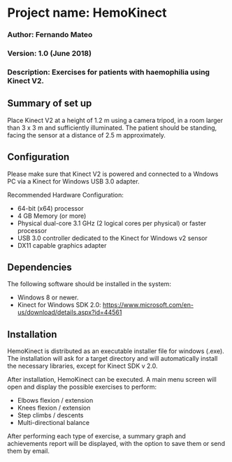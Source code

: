 # Project name: HemoKinect
### Author: Fernando Mateo
### Version: 1.0 (June 2018)
### Description: Exercises for patients with haemophilia using Kinect V2.

## Summary of set up

Place Kinect V2 at a height of 1.2 m using a camera tripod, in a room larger than 3 x 3 m and sufficiently illuminated.
The  patient should be standing, facing the sensor at a distance of 2.5 m approximately.

## Configuration

Please make sure that Kinect V2 is powered and connected to a Wndows PC via a Kinect for Windows USB 3.0 adapter.

Recommended Hardware Configuration:

*	64-bit (x64) processor
*	4 GB Memory (or more)
*	Physical dual-core 3.1 GHz (2 logical cores per physical) or faster processor
*	USB 3.0 controller dedicated to the Kinect for Windows v2 sensor
*	DX11 capable graphics adapter

## Dependencies

The following software should be installed in the system:
*	Windows 8 or newer.
*	Kinect for Windows SDK 2.0: https://www.microsoft.com/en-us/download/details.aspx?id=44561

## Installation

HemoKinect is distributed as an executable installer file for windows (.exe). 
The installation will ask for a target directory and will automatically install the necessary libraries, except for Kinect SDK v 2.0. 

After installation, HemoKinect can be executed. A main menu screen will open and display the possible exercises to perform:

*	Elbows flexion / extension
*	Knees flexion / extension
*	Step climbs / descents
*	Multi-directional balance

After performing each type of exercise, a summary graph and achievements report will be displayed,
with the option to save them or send them by email.


